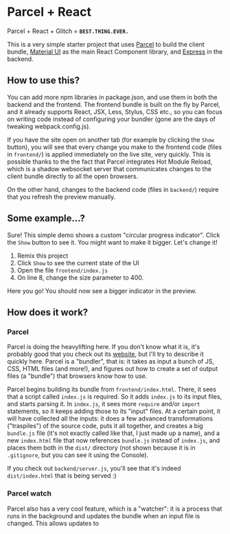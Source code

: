 # Parcel + React

Parcel + React + Glitch = **`BEST.THING.EVER.`**

This is a very simple starter project that uses [Parcel](https://parceljs.org/) to build the client bundle, [Material UI](https://material-ui.com/) as the main React Component library, and [Express](https://expressjs.com/) in the backend.


## How to use this?

You can add more npm libraries in package.json, and use them in both the backend and the frontend. The frontend bundle is built on the fly by Parcel, and it already supports React, JSX, Less, Stylus, CSS etc., so you can focus on writing code instead of configuring your bundler (gone are the days of tweaking webpack.config.js).

If you have the site open on another tab (for example by clicking the `Show` button), you will see that every change you make to the frontend code (files in `frontend/`) is applied immediately on the live site, very quickly. This is possible thanks to the the fact that Parcel integrates Hot Module Reload, which is a shadow websocket server that communicates changes to the client bundle directly to all the open browsers.

On the other hand, changes to the backend code (files in `backend/`) require that you refresh the preview manually.


## Some example...?

Sure! This simple demo shows a custom "circular progress indicator". Click the `Show` button to see it. You might want to make it bigger. Let's change it!

1) Remix this project
2) Click `Show` to see the current state of the UI
3) Open the file `frontend/index.js`
4) On line 8, change the size parameter to 400.

Here you go! You should now see a bigger indicator in the preview.


## How does it work?

### Parcel

Parcel is doing the heavylifting here. If you don't know what it is, it's probably good that you check out its [website](https://parceljs.org/), but I'll try to describe it quickly here. Parcel is a "bundler", that is: it takes as input a bunch of JS, CSS, HTML files (and more!), and figures out how to create a set of output files (a "bundle") that browsers know how to use.

Parcel begins building its bundle from `frontend/index.html`. There, it sees that a script called `index.js` is required. So it adds `index.js` to its input files, and starts parsing it. In `index.js`, it sees more `require` and/or `import` statements, so it keeps adding those to its "input" files. At a certain point, it will have collected all the inputs: it does a few advanced transformations ("traspiles") of the source code, puts it all together, and creates a big `bundle.js` file (it's not exactly called like that, I just made up a name), and a new `index.html` file that now references `bundle.js` instead of `index.js`, and places them both in the `dist/` directory (not shown because it is in `.gitignore`, but you can see it using the Console).

If you check out `backend/server.js`, you'll see that it's indeed `dist/index.html` that is being served :)

### Parcel watch

Parcel also has a very cool feature, which is a "watcher": it is a process that runs in the background and updates the bundle when an input file is changed. This allows updates to 